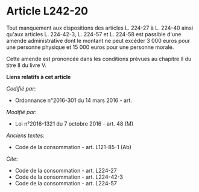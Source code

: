 # Article L242-20

Tout manquement aux dispositions des articles L. 224-27 à L. 224-40 ainsi qu'aux articles L. 224-42-3, L. 224-57 et L. 224-58
est passible d'une amende administrative dont le montant ne peut excéder 3 000 euros pour une personne physique et 15 000
euros pour une personne morale. 

Cette amende est prononcée dans les conditions prévues au chapitre II du titre II du livre V.

**Liens relatifs à cet article**

_Codifié par_:

  - Ordonnance n°2016-301 du 14 mars 2016 - art.

_Modifié par_:

  - Loi n°2016-1321 du 7 octobre 2016 - art. 48 (M)

_Anciens textes_:

  - Code de la consommation - art. L121-85-1 (Ab)

_Cite_:

  - Code de la consommation - art. L224-27
  - Code de la consommation - art. L224-42-3
  - Code de la consommation - art. L224-57
